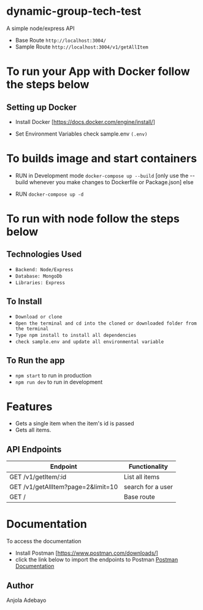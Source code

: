 # dynamic-group-tech-test

A simple node/express API 
* Base Route `http://localhost:3004/`
* Sample Route `http://localhost:3004/v1/getAllItem`

# To run your App with Docker follow the steps below
## Setting up Docker

- Install Docker [https://docs.docker.com/engine/install/]

- Set Environment Variables check sample.env `(.env)`

# To builds image and start containers

- RUN in Development mode `docker-compose up --build` [only use the --build whenever you make changes to Dockerfile or Package.json] else

- RUN `docker-compose up -d`


# To run with node follow the steps below

## Technologies Used
* `Backend: Node/Express`
*  `Database: MongoDb`
* `Libraries: Express`

## To Install
* `Download or clone`
* `Open the terminal and cd into the cloned or downloaded folder from the terminal`
* `Type npm install to install all dependencies`
* `check sample.env and update all environmental variable`

## To Run the app
* `npm start` to run in production
* `npm run dev` to run in development


# Features

- Gets a single item when the item's id is passed
- Gets all items.

## API Endpoints  

| Endpoint                                           | Functionality                        |
| -------------------------------------------------  | -----------------------------------  |
| GET /v1/getItem/:id                                | List all items                       |
| GET /v1/getAllItem?page=2&limit=10                 | search for a user                    |
| GET /                                              | Base route

# Documentation
To access the documentation
* Install Postman [https://www.postman.com/downloads/]
* click the link below to import the endpoints to Postman
[Postman Documentation](https://documenter.getpostman.com/view/7087675/TzeZDkuc)

## Author
Anjola Adebayo